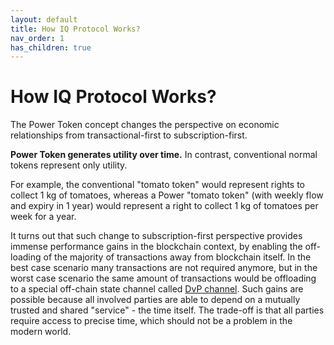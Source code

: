 ```yaml
---
layout: default
title: How IQ Protocol Works?
nav_order: 1
has_children: true
---
```


<!--

Page meta:
- Goal: summary of IQ Protocol works.
- Status: This is a dump of ideas, worse than a draft. Add. Distill. Proofread.

-->

How IQ Protocol Works?
================================================================================

The Power Token concept changes the perspective on economic relationships from transactional-first to subscription-first.

**Power Token generates utility over time.**
In contrast, conventional normal tokens represent only utility.

For example, the conventional "tomato token" would represent rights to collect 1 kg of tomatoes, whereas a Power "tomato token" (with weekly flow and expiry in 1 year) would represent a right to collect 1 kg of tomatoes per week for a year.

It turns out that such change to subscription-first perspective provides immense performance gains in the blockchain context, by enabling the off-loading of the majority of transactions away from blockchain itself.
In the best case scenario many transactions are not required anymore, but in the worst case scenario the same amount of transactions would be offloading to a special off-chain state channel called [DvP channel](./dvp_channels.md).
Such gains are possible because all involved parties are able to depend on a mutually trusted and shared "service" - the time itself.
The trade-off is that all parties require access to precise time, which should not be a problem in the modern world.
